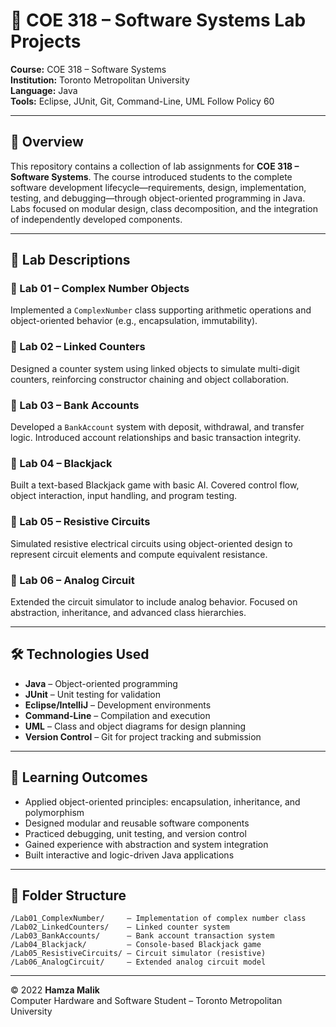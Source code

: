 # 🧠 COE 318 – Software Systems Lab Projects  
**Course:** COE 318 – Software Systems  
**Institution:** Toronto Metropolitan University  
**Language:** Java  
**Tools:** Eclipse, JUnit, Git, Command-Line, UML
Follow Policy 60

---

## 📘 Overview

This repository contains a collection of lab assignments for **COE 318 – Software Systems**. The course introduced students to the complete software development lifecycle—requirements, design, implementation, testing, and debugging—through object-oriented programming in Java. Labs focused on modular design, class decomposition, and the integration of independently developed components.

---

## 🧪 Lab Descriptions

### 🔹 Lab 01 – Complex Number Objects  
Implemented a `ComplexNumber` class supporting arithmetic operations and object-oriented behavior (e.g., encapsulation, immutability).

### 🔹 Lab 02 – Linked Counters  
Designed a counter system using linked objects to simulate multi-digit counters, reinforcing constructor chaining and object collaboration.

### 🔹 Lab 03 – Bank Accounts  
Developed a `BankAccount` system with deposit, withdrawal, and transfer logic. Introduced account relationships and basic transaction integrity.

### 🔹 Lab 04 – Blackjack  
Built a text-based Blackjack game with basic AI. Covered control flow, object interaction, input handling, and program testing.

### 🔹 Lab 05 – Resistive Circuits  
Simulated resistive electrical circuits using object-oriented design to represent circuit elements and compute equivalent resistance.

### 🔹 Lab 06 – Analog Circuit  
Extended the circuit simulator to include analog behavior. Focused on abstraction, inheritance, and advanced class hierarchies.

---

## 🛠️ Technologies Used

- **Java** – Object-oriented programming  
- **JUnit** – Unit testing for validation  
- **Eclipse/IntelliJ** – Development environments  
- **Command-Line** – Compilation and execution  
- **UML** – Class and object diagrams for design planning  
- **Version Control** – Git for project tracking and submission

---

## 🎯 Learning Outcomes

- Applied object-oriented principles: encapsulation, inheritance, and polymorphism  
- Designed modular and reusable software components  
- Practiced debugging, unit testing, and version control  
- Gained experience with abstraction and system integration  
- Built interactive and logic-driven Java applications

---

## 📁 Folder Structure

```
/Lab01_ComplexNumber/     – Implementation of complex number class  
/Lab02_LinkedCounters/    – Linked counter system  
/Lab03_BankAccounts/      – Bank account transaction system  
/Lab04_Blackjack/         – Console-based Blackjack game  
/Lab05_ResistiveCircuits/ – Circuit simulator (resistive)  
/Lab06_AnalogCircuit/     – Extended analog circuit model  
```

---
© 2022 **Hamza Malik**  
Computer Hardware and Software Student – Toronto Metropolitan University 
